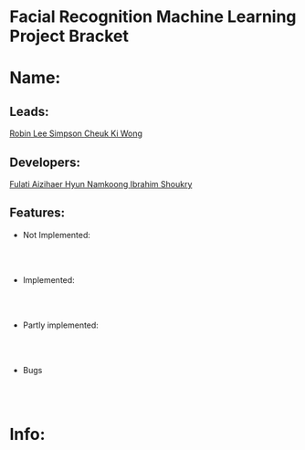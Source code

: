 
# Facial Recognition Machine Learning Project Bracket

# Name: 
## Leads:
<ins> Robin Lee Simpson </ins>
<ins> Cheuk Ki Wong </ins>
## Developers:
<ins> Fulati Aizihaer </ins>
<ins> Hyun Namkoong </ins>
<ins> Ibrahim Shoukry </ins>

## Features:

- Not Implemented:


<br><br>

- Implemented:


<br><br>

- Partly implemented:


<br><br>

- Bugs


<br><br>

# Info:


